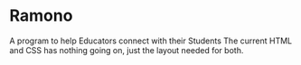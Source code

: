 # Ramono
A program to help Educators connect with their Students
The current HTML and CSS has nothing going on, just the layout needed for both.
